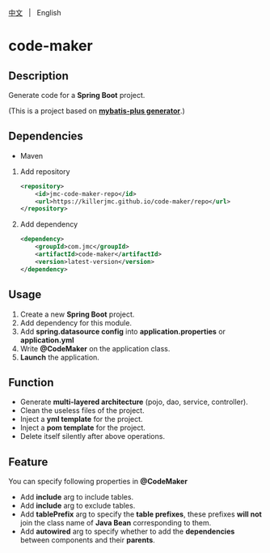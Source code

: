 [中文](README.zh.md) &nbsp; | &nbsp; English

# code-maker

## Description

Generate code for a **Spring Boot** project.

(This is a project based on **[mybatis-plus generator](https://github.com/baomidou/generator)**.)

## Dependencies
+ Maven

1. Add repository
    ```xml
    <repository>
        <id>jmc-code-maker-repo</id>
        <url>https://killerjmc.github.io/code-maker/repo</url>
    </repository>
    ```

2. Add dependency
    ```xml
    <dependency>
        <groupId>com.jmc</groupId>
        <artifactId>code-maker</artifactId>
        <version>latest-version</version>
    </dependency>
    ```

## Usage

1. Create a new **Spring Boot** project.
2. Add dependency for this module.
3. Add **spring.datasource config** into **application.properties** or **application.yml**
4. Write **@CodeMaker** on the application class.
5. **Launch** the application.

## Function

+ Generate **multi-layered architecture** (pojo, dao, service, controller).
+ Clean the useless files of the project.
+ Inject a **yml template** for the project.
+ Inject a **pom template** for the project.
+ Delete itself silently after above operations.

## Feature
You can specify following properties in **@CodeMaker**
+ Add **include** arg to include tables.
+ Add **include** arg to exclude tables.
+ Add  **tablePrefix** arg to specify the **table prefixes**, these prefixes **will not**
join the class name of **Java Bean** corresponding to them.
+ Add **autowired** arg to  specify whether to add the **dependencies** between components and their **parents**.
